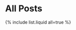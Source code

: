 # All Posts

<!-- ```
{% raw %}{% include list.liquid all=true %}{% endraw %}
``` -->

{% include list.liquid all=true %}
